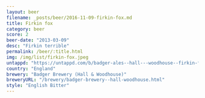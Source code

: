 ```yaml
---
layout: beer
filename: _posts/beer/2016-11-09-firkin-fox.md
title: Firkin fox
category: beer
score: 2
beer-date: "2013-03-09"
desc: "Firkin terrible"
permalink: /beer/:title.html
img: /img/list/firkin-fox.jpeg
untappd: "https://untappd.com/b/badger-ales--hall---woodhouse--firkin-fox/133348"
country: "England"
brewery: "Badger Brewery (Hall & Woodhouse)"
breweryURL: "/brewery/badger-brewery--hall-woodhouse.html"
style: "English Bitter"
---
```

